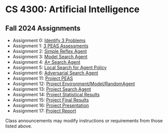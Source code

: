 CS 4300: Artificial Intelligence
===============================================

Fall 2024 Assignments
-----------------------

* Assignment 0: [Identify 3 Problems](assignment_000.php)
* Assignment 1: [3 PEAS Assessments](assignment_010.php)
* Assignment 2: [Simple Reflex Agent](assignment_020.php)
* Assignment 3: [Model Search Agent](assignment_030.php)
* Assignment 4: [A* Search Agent](assignment_040.php)
* Assignment 5: [Local Search for Agent Policy ](assignment_050.php)
* Assignment 6: [Adversarial Search Agent](assignment_060.php)
* Assignment 11: [Project PEAS](assignment_110.php)
* Assignment 12: [Project Environment/Model/RandomAgent](assignment_120.php)
* Assignment 13: [Project Search Agent](assignment_130.php)
* Assignment 14: [Project Statistical Results](assignment_140.php)
* Assignment 15: [Project Final Results](assignment_150.php)
* Assignment 16: [Project Presentation](assignment_160.php)
* Assignment 17: [Project Report](assignment_170.php)

Class announcements may modify instructions or requirements 
from those listed above.
